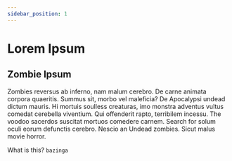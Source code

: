 ```yaml
---
sidebar_position: 1
---
```


# Lorem Ipsum

## Zombie Ipsum

Zombies reversus ab inferno, nam malum cerebro. De carne animata corpora quaeritis. Summus sit​​, morbo vel maleficia? De Apocalypsi undead dictum mauris. Hi mortuis soulless creaturas, imo monstra adventus vultus comedat cerebella viventium. Qui offenderit rapto, terribilem incessu. The voodoo sacerdos suscitat mortuos comedere carnem. Search for solum oculi eorum defunctis cerebro. Nescio an Undead zombies. Sicut malus movie horror.

What is this? `bazinga`
